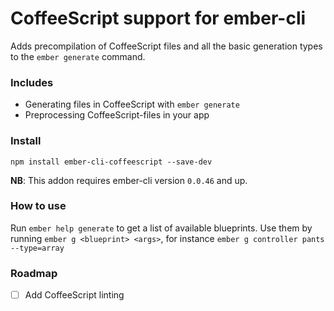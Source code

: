 # CoffeeScript support for ember-cli
Adds precompilation of CoffeeScript files and all the basic generation
types to the `ember generate` command.

### Includes
- Generating files in CoffeeScript with `ember generate`
- Preprocessing CoffeeScript-files in your app

### Install
```
npm install ember-cli-coffeescript --save-dev
```

**NB**: This addon requires ember-cli version `0.0.46` and up.

### How to use
Run `ember help generate` to get a list of available blueprints.
Use them by running `ember g <blueprint> <args>`, for instance `ember g
controller pants --type=array`

### Roadmap
- [ ] Add CoffeeScript linting
